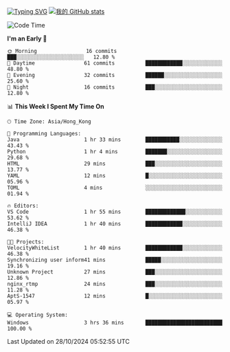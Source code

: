 [![Typing SVG](https://readme-typing-svg.demolab.com?font=Fira+Code&pause=1000&random=true&width=435&lines=%E2%9D%A4+Hello!+%E2%9D%A4;Welcome+to+my+Github+Profile~;I'm+a+student+from+SCNU+%26+UoA)](https://git.io/typing-svg)
[![我的 GitHub stats](https://github-readme-stats.vercel.app/api?username=AptS-1547&show_icons=true&theme=ambient_gradient)](https://github.com/anuraghazra/github-readme-stats)
<!--START_SECTION:waka-->
![Code Time](http://img.shields.io/badge/Code%20Time-3%20hrs%2057%20mins-blue)

**I'm an Early 🐤** 

```text
🌞 Morning                16 commits          ███░░░░░░░░░░░░░░░░░░░░░░   12.80 % 
🌆 Daytime                61 commits          ████████████░░░░░░░░░░░░░   48.80 % 
🌃 Evening                32 commits          ██████░░░░░░░░░░░░░░░░░░░   25.60 % 
🌙 Night                  16 commits          ███░░░░░░░░░░░░░░░░░░░░░░   12.80 % 
```


📊 **This Week I Spent My Time On** 

```text
🕑︎ Time Zone: Asia/Hong_Kong

💬 Programming Languages: 
Java                     1 hr 33 mins        ███████████░░░░░░░░░░░░░░   43.43 % 
Python                   1 hr 4 mins         ███████░░░░░░░░░░░░░░░░░░   29.68 % 
HTML                     29 mins             ███░░░░░░░░░░░░░░░░░░░░░░   13.77 % 
YAML                     12 mins             █░░░░░░░░░░░░░░░░░░░░░░░░   05.96 % 
TOML                     4 mins              ░░░░░░░░░░░░░░░░░░░░░░░░░   01.94 % 

🔥 Editors: 
VS Code                  1 hr 55 mins        █████████████░░░░░░░░░░░░   53.62 % 
IntelliJ IDEA            1 hr 40 mins        ████████████░░░░░░░░░░░░░   46.38 % 

🐱‍💻 Projects: 
VelocityWhiteList        1 hr 40 mins        ████████████░░░░░░░░░░░░░   46.38 % 
Synchronizing user inform41 mins             █████░░░░░░░░░░░░░░░░░░░░   19.16 % 
Unknown Project          27 mins             ███░░░░░░░░░░░░░░░░░░░░░░   12.86 % 
nginx_rtmp               24 mins             ███░░░░░░░░░░░░░░░░░░░░░░   11.28 % 
AptS-1547                12 mins             █░░░░░░░░░░░░░░░░░░░░░░░░   05.97 % 

💻 Operating System: 
Windows                  3 hrs 36 mins       █████████████████████████   100.00 % 
```


 Last Updated on 28/10/2024 05:52:55 UTC
<!--END_SECTION:waka-->